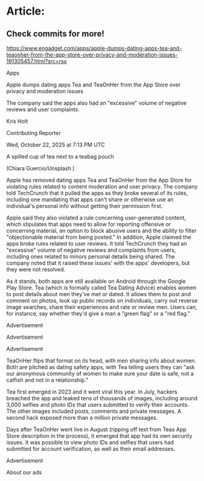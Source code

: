 # Article:

## Check commits for more!
https://www.engadget.com/apps/apple-dumps-dating-apps-tea-and-teaonher-from-the-app-store-over-privacy-and-moderation-issues-191305457.html?src=rss

Apps

Apple dumps dating apps Tea and TeaOnHer from the App Store over privacy and moderation issues

The company said the apps also had an "excessive" volume of negative reviews and user complaints.

Kris Holt

Contributing Reporter

Wed, October 22, 2025 at 7:13 PM UTC

A spilled cup of tea next to a teabag pouch

(Chiara Guercio/Unsplash       )

Apple has removed dating apps Tea and TeaOnHer from the App Store for violating rules related to content moderation and user privacy. The company told TechCrunch that it pulled the apps as they broke several of its rules, including one mandating that apps can't share or otherwise use an individual's personal info without getting their permission first.

Apple said they also violated a rule concerning user-generated content, which stipulates that apps need to allow for reporting offensive or concerning material, an option to block abusive users and the ability to filter "objectionable material from being posted." In addition, Apple claimed the apps broke rules related to user reviews. It told TechCrunch they had an "excessive" volume of negative reviews and complaints from users, including ones related to minors personal details being shared. The company noted that it raised these issues' with the apps' developers, but they were not resolved.

As it stands, both apps are still available on Android through the Google Play Store. Tea (which is formally called Tea Dating Advice) enables women to post details about men they've met or dated. It allows them to post and comment on photos, look up public records on individuals, carry out reverse image searches, share their experiences and rate or review men. Users can, for instance, say whether they'd give a man a "green flag" or a "red flag."

Advertisement

Advertisement

Advertisement

TeaOnHer flips that format on its head, with men sharing info about women. Both are pitched as dating safety apps, with Tea telling users they can "ask our anonymous community of women to make sure your date is safe, not a catfish and not in a relationship."

Tea first emerged in 2023 and it went viral this year. In July, hackers breached the app and leaked tens of thousands of images, including around 3,000 selfies and photo IDs that users submitted to verify their accounts. The other images included posts, comments and private messages. A second hack exposed more than a million private messages.

Days after TeaOnHer went live in August (ripping off text from Teas App Store description in the process), it emerged that app had its own security issues. It was possible to view photo IDs and selfies that users had submitted for account verification, as well as their email addresses.

Advertisement

About our ads